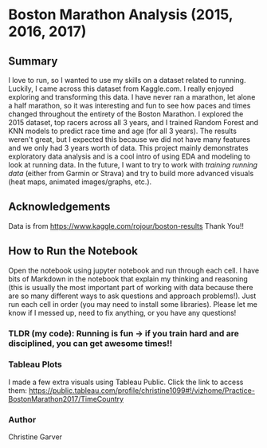 # Boston Marathon Analysis (2015, 2016, 2017)

## Summary
I love to run, so I wanted to use my skills on a dataset related to running. Luckily, I came across this dataset from Kaggle.com.
I really enjoyed exploring and transforming this data. I have never ran a marathon, let alone a half marathon, so it was interesting and fun to see how paces and times changed throughout the entirety of the Boston Marathon.
I explored the 2015 dataset, top racers across all 3 years, and I trained Random Forest and KNN models to predict race time and age (for all 3 years). The results weren't great, but I expected this because we did not have many features and we only had 3 years worth of data.
This project mainly demonstrates exploratory data analysis and is a cool intro of using EDA and modeling to look at running data.
In the future, I want to try to work with *training running data* (either from Garmin or Strava) and try to build more advanced visuals (heat maps, animated images/graphs, etc.).

## Acknowledgements
Data is from https://www.kaggle.com/rojour/boston-results
Thank You!!

## How to Run the Notebook
Open the notebook using jupyter notebook and run through each cell. I have bits of Markdown in the notebook that explain my thinking and reasoning (this is usually the most important part of working with data because there are so many different ways to ask questions and approach problems!). Just run each cell in order (you may need to install some libraries). Please let me know if I messed up, need to fix anything, or you have any questions!

### TLDR (my code): Running is fun -> if you train hard and are disciplined, you can get awesome times!!

### Tableau Plots
I made a few extra visuals using Tableau Public. Click the link to access them: https://public.tableau.com/profile/christine1099#!/vizhome/Practice-BostonMarathon2017/TimeCountry

### Author
Christine Garver
 
